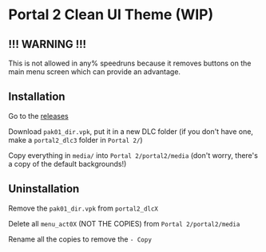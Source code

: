 # Portal 2 Clean UI Theme (WIP)

## !!! WARNING !!!
This is not allowed in any% speedruns because it removes buttons on the main menu screen which can provide an advantage.

## Installation
Go to the [releases](https://github.com/MrSlimeDiamond/p2-cleanui/releases)
 
Download `pak01_dir.vpk`, put it in a new DLC folder (if you don't have one, make a `portal2_dlc3` folder in `Portal 2/`)

Copy everything in `media/` into `Portal 2/portal2/media` (don't worry, there's a copy of the default backgrounds!)

## Uninstallation
Remove the `pak01_dir.vpk` from `portal2_dlcX`

Delete all `menu_act0X` (NOT THE COPIES) from `Portal 2/portal2/media`

Rename all the copies to remove the `- Copy`